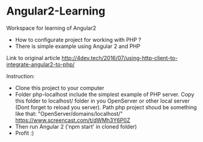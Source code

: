 # Angular2-Learning
Workspace for learning of Angular2

- How to configurate project for working with PHP ? 
- There is simple example using Angular 2 and PHP

Link to original article http://4dev.tech/2016/07/using-http-client-to-integrate-angular2-to-php/

Instruction:
- Clone this project to your computer
- Folder php-localhost include the simplest example of PHP server. Copy this folder to localhost/ folder in you OpenServer or other 
local server (Dont forget to reload you server). Path php project shoud be something like that: "OpenServer/domains/localhost/" https://www.screencast.com/t/dWMh3Y6P0Z
- Then run Angular 2 ('npm start' in cloned folder)
- Profit :)
